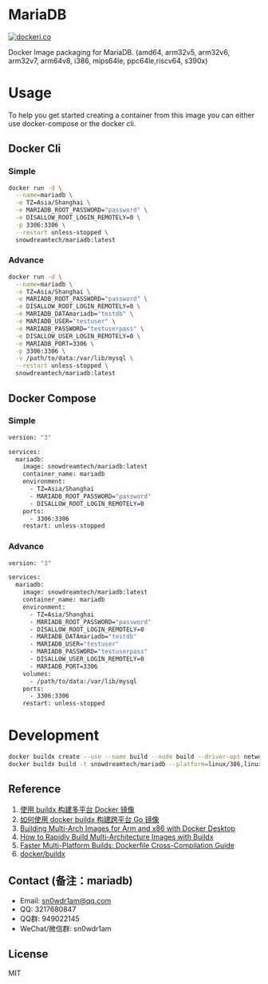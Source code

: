 # MariaDB

[![dockeri.co](https://dockerico.blankenship.io/image/snowdreamtech/mariadb)](https://hub.docker.com/r/snowdreamtech/mariadb)

Docker Image packaging for MariaDB. (amd64, arm32v5,  arm32v6, arm32v7, arm64v8, i386, mips64le, ppc64le,riscv64, s390x)

# Usage

To help you get started creating a container from this image you can either use docker-compose or the docker cli.

## Docker Cli

### Simple

```bash
docker run -d \
  --name=mariadb \
  -e TZ=Asia/Shanghai \
  -e MARIADB_ROOT_PASSWORD="password" \
  -e DISALLOW_ROOT_LOGIN_REMOTELY=0 \
  -p 3306:3306 \
  --restart unless-stopped \
  snowdreamtech/mariadb:latest
```

### Advance

```bash
docker run -d \
  --name=mariadb \
  -e TZ=Asia/Shanghai \
  -e MARIADB_ROOT_PASSWORD="password" \
  -e DISALLOW_ROOT_LOGIN_REMOTELY=0 \
  -e MARIADB_DATAmariadb="testdb" \
  -e MARIADB_USER="testuser" \
  -e MARIADB_PASSWORD="testuserpass" \
  -e DISALLOW_USER_LOGIN_REMOTELY=0 \
  -e MARIADB_PORT=3306 \
  -p 3306:3306 \
  -v /path/to/data:/var/lib/mysql \
  --restart unless-stopped \
  snowdreamtech/mariadb:latest
```

## Docker Compose

### Simple

```bash
version: "3"

services:
  mariadb:
    image: snowdreamtech/mariadb:latest
    container_name: mariadb
    environment:
      - TZ=Asia/Shanghai
      - MARIADB_ROOT_PASSWORD="password"
      - DISALLOW_ROOT_LOGIN_REMOTELY=0
    ports:
      - 3306:3306
    restart: unless-stopped
```

### Advance

```bash
version: "3"

services:
  mariadb:
    image: snowdreamtech/mariadb:latest
    container_name: mariadb
    environment:
      - TZ=Asia/Shanghai
      - MARIADB_ROOT_PASSWORD="password"
      - DISALLOW_ROOT_LOGIN_REMOTELY=0
      - MARIADB_DATAmariadb="testdb"
      - MARIADB_USER="testuser"
      - MARIADB_PASSWORD="testuserpass"
      - DISALLOW_USER_LOGIN_REMOTELY=0
      - MARIADB_PORT=3306
    volumes:
      - /path/to/data:/var/lib/mysql
    ports:
      - 3306:3306           
    restart: unless-stopped
```

# Development

```bash
docker buildx create --use --name build --node build --driver-opt network=host
docker buildx build -t snowdreamtech/mariadb --platform=linux/386,linux/amd64,linux/arm/v6,linux/arm/v7,linux/arm64,linux/ppc64le,linux/riscv64,linux/s390x . --push
```

## Reference

1. [使用 buildx 构建多平台 Docker 镜像](https://icloudnative.io/posts/multiarch-docker-with-buildx/)
1. [如何使用 docker buildx 构建跨平台 Go 镜像](https://waynerv.com/posts/building-multi-architecture-images-with-docker-buildx/#buildx-%E7%9A%84%E8%B7%A8%E5%B9%B3%E5%8F%B0%E6%9E%84%E5%BB%BA%E7%AD%96%E7%95%A5)
1. [Building Multi-Arch Images for Arm and x86 with Docker Desktop](https://www.docker.com/blog/multi-arch-images/)
1. [How to Rapidly Build Multi-Architecture Images with Buildx](https://www.docker.com/blog/how-to-rapidly-build-multi-architecture-images-with-buildx/)
1. [Faster Multi-Platform Builds: Dockerfile Cross-Compilation Guide](https://www.docker.com/blog/faster-multi-platform-builds-dockerfile-cross-compilation-guide/)
1. [docker/buildx](https://github.com/docker/buildx)

## Contact (备注：mariadb)

* Email: sn0wdr1am@qq.com
* QQ: 3217680847
* QQ群: 949022145
* WeChat/微信群: sn0wdr1am

## License

MIT
